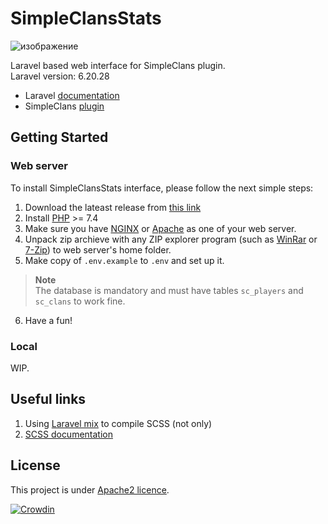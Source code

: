 # SimpleClansStats

![изображение](https://user-images.githubusercontent.com/42711312/122625148-437ab680-d0ac-11eb-863f-1d3b9d98ac42.png)

Laravel based web interface for SimpleClans plugin. <br>
Laravel version: 6.20.28

* Laravel [documentation](https://laravel.com/docs)
* SimpleClans [plugin](https://github.com/RoinujNosde/SimpleClans)

## Getting Started
### Web server
To install SimpleClansStats interface, please follow the next simple steps:
1. Download the lateast release from [this link](https://github.com/Tomut0/SimpleClansStats/releases)
2. Install [PHP](https://www.php.net/downloads) >= 7.4
3. Make sure you have [NGINX](https://www.nginx.com/) or [Apache](https://httpd.apache.org/) as one of your web server.
4. Unpack zip archieve with any ZIP explorer program (such as [WinRar](https://www.win-rar.com/download.html?&L=0) or [7-Zip](https://www.7-zip.org/download.html)) to web server's home folder.
5. Make copy of `.env.example` to `.env` and set up it.
> **Note** <br>
> The database is mandatory and must have tables `sc_players` and `sc_clans` to work fine.
6. Have a fun!
### Local
WIP.
## Useful links
1. Using [Laravel mix](https://github.com/JeffreyWay/laravel-mix/) to compile SCSS (not only)
2. [SCSS documentation](https://sass-scss.ru/documentation/)
## License

This project is under [Apache2 licence](https://github.com/Tomut0/SimpleClansStats/blob/master/LICENSE).

[![Crowdin](https://badges.crowdin.net/simpleclansstats/localized.svg)](https://crowdin.com/project/simpleclansstats)
